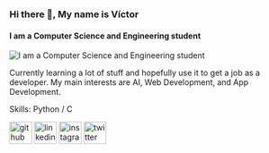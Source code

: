 ### Hi there 👋, My name is Víctor
#### I am a Computer Science and Engineering student
![I am a Computer Science and Engineering student](https://www.canva.com/design/DAE4W_RqQHM/DxQgZHKboVvPQfxl_FiYjg/view?utm_content=DAE4W_RqQHM&utm_campaign=designshare&utm_medium=link&utm_source=publishsharelink)

Currently learning a lot of stuff and hopefully use it to get a job as a developer. My main interests are AI, Web Development, and App Development.

Skills: Python / C



[<img src='https://cdn.jsdelivr.net/npm/simple-icons@3.0.1/icons/github.svg' alt='github' height='40'>](https://github.com/victorvalchez)  [<img src='https://cdn.jsdelivr.net/npm/simple-icons@3.0.1/icons/linkedin.svg' alt='linkedin' height='40'>](https://www.linkedin.com/in/victorvalchez/)  [<img src='https://cdn.jsdelivr.net/npm/simple-icons@3.0.1/icons/instagram.svg' alt='instagram' height='40'>](https://www.instagram.com/victorvalchez/)  [<img src='https://cdn.jsdelivr.net/npm/simple-icons@3.0.1/icons/twitter.svg' alt='twitter' height='40'>](https://twitter.com/victorvalchez)  


